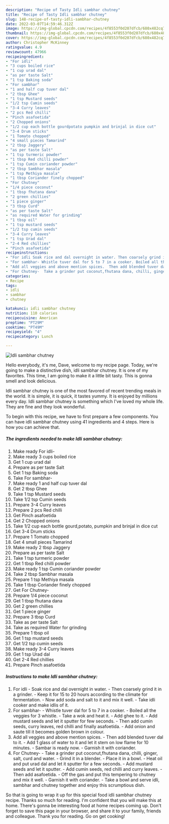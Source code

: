 ```yaml
---
description: "Recipe of Tasty Idli sambhar chutney"
title: "Recipe of Tasty Idli sambhar chutney"
slug: 148-recipe-of-tasty-idli-sambhar-chutney
date: 2022-03-07T14:59:46.312Z
image: https://img-global.cpcdn.com/recipes/4f8553f0d207dfcb/680x482cq70/idli-sambhar-chutney-recipe-main-photo.jpg
thumbnail: https://img-global.cpcdn.com/recipes/4f8553f0d207dfcb/680x482cq70/idli-sambhar-chutney-recipe-main-photo.jpg
cover: https://img-global.cpcdn.com/recipes/4f8553f0d207dfcb/680x482cq70/idli-sambhar-chutney-recipe-main-photo.jpg
author: Christopher McKinney
ratingvalue: 4.9
reviewcount: 47966
recipeingredient:
- "For idli"
- "3 cups boiled rice"
- "1 cup urad dal"
- "as per taste Salt"
- "1 tsp Baking soda"
- "For sambhar"
- "1 and half cup tuver dal"
- "2 tbsp Ghee"
- "1 tsp Mustard seeds"
- "1/2 tsp Cumin seeds"
- "3-4 Curry leaves"
- "2 pcs Red chilli"
- "Pinch asafoetida"
- "2 Chopped onions"
- "1/2 cup each bottle gourdpotato pumpkin and brinjal in dice cut"
- "3-4 Drum sticks"
- "1 Tomato chopped"
- "4 small pieces Tamarind"
- "2 tbsp Jaggery"
- "as per taste Salt"
- "1 tsp turmeric powder"
- "1 tbsp Red chilli powder"
- "1 tsp Cumin coriander powder"
- "2 tbsp Sambhar masala"
- "1 tsp Methiya masala"
- "1 tbsp Coriander finely chopped"
- "For Chutney"
- "1/4 piece coconut"
- "1 tbsp fhutana dana"
- "2 green chillies"
- "1 piece ginger"
- "3 tbsp Curd"
- "as per taste Salt"
- "as required Water for grinding"
- "1 tbsp oil"
- "1 tsp mustard seeds"
- "1/2 tsp cumin seeds"
- "3-4 Curry leaves"
- "1 tsp Urad dal"
- "2-4 Red chillies"
- "Pinch asafoetida"
recipeinstructions:
- "For idli Soak rice and dal overnight in water. Then coarsely grind it in a grinder. Keep it for 15 to 20 hours according to the climate for fermentation.  Now add soda and salt to it and mix it well. Take idli cooker and make idlis of it."
- "For sambhar- Whistle tuver dal for 5 to 7 in a cooker. Boiled all the veggies for 3 whistle. Take a wok and heat it. Add ghee to it. Add mustard seeds and let it sputter for few seconds.  Then add cumin seeds, curry leaves, red chilli and finally asafoetida.  Add onion and saute till it becomes golden brown in colour."
- "Add all veggies and above mention spices.  Then add blended tuver dal to it. Add 1 glass of water to it and let it stem on low flame for 10 minutes.  Sambar is ready now.  Garnish it with coriander."
- "For Chutney-  Take a grinder put coconut,fhutana dana, chilli, ginger, salt, curd and water. Grind it in a blender. Place it in a bowl.  Heat oil and put urad dal and let it sputter for a few seconds.  Add mustard seeds and let it sputter. Add cumin seeds, red chilli and curry leaves.  Then add asafoetida.  Off the gas and put this tempering to chutney and mix it well.  Garnish it with coriander.  Take a bowl and serve idli, sambhar and chutney together and enjoy this scrumptious dish."
categories:
- Recipe
tags:
- idli
- sambhar
- chutney

katakunci: idli sambhar chutney 
nutrition: 110 calories
recipecuisine: American
preptime: "PT29M"
cooktime: "PT49M"
recipeyield: "4"
recipecategory: Lunch

---
```



![Idli sambhar chutney](https://img-global.cpcdn.com/recipes/4f8553f0d207dfcb/680x482cq70/idli-sambhar-chutney-recipe-main-photo.jpg)

Hello everybody, it's me, Dave, welcome to my recipe page. Today, we're going to make a distinctive dish, idli sambhar chutney. It is one of my favorites. This time, I am going to make it a little bit tasty. This is gonna smell and look delicious.



Idli sambhar chutney is one of the most favored of recent trending meals in the world. It is simple, it is quick, it tastes yummy. It is enjoyed by millions every day. Idli sambhar chutney is something which I've loved my whole life. They are fine and they look wonderful.


To begin with this recipe, we have to first prepare a few components. You can have idli sambhar chutney using 41 ingredients and 4 steps. Here is how you can achieve that.

<!--inarticleads1-->

##### The ingredients needed to make Idli sambhar chutney:

1. Make ready For idli-
1. Make ready 3 cups boiled rice
1. Get 1 cup urad dal
1. Prepare as per taste Salt
1. Get 1 tsp Baking soda
1. Take For sambhar-
1. Make ready 1 and half cup tuver dal
1. Get 2 tbsp Ghee
1. Take 1 tsp Mustard seeds
1. Take 1/2 tsp Cumin seeds
1. Prepare 3-4 Curry leaves
1. Prepare 2 pcs Red chilli
1. Get Pinch asafoetida
1. Get 2 Chopped onions
1. Take 1/2 cup each bottle gourd,potato, pumpkin and brinjal in dice cut
1. Get 3-4 Drum sticks
1. Prepare 1 Tomato chopped
1. Get 4 small pieces Tamarind
1. Make ready 2 tbsp Jaggery
1. Prepare as per taste Salt
1. Take 1 tsp turmeric powder
1. Get 1 tbsp Red chilli powder
1. Make ready 1 tsp Cumin coriander powder
1. Take 2 tbsp Sambhar masala
1. Prepare 1 tsp Methiya masala
1. Take 1 tbsp Coriander finely chopped
1. Get For Chutney-
1. Prepare 1/4 piece coconut
1. Get 1 tbsp fhutana dana
1. Get 2 green chillies
1. Get 1 piece ginger
1. Prepare 3 tbsp Curd
1. Take as per taste Salt
1. Take as required Water for grinding
1. Prepare 1 tbsp oil
1. Get 1 tsp mustard seeds
1. Get 1/2 tsp cumin seeds
1. Make ready 3-4 Curry leaves
1. Get 1 tsp Urad dal
1. Get 2-4 Red chillies
1. Prepare Pinch asafoetida




<!--inarticleads2-->

##### Instructions to make Idli sambhar chutney:

1. For idli - Soak rice and dal overnight in water. - Then coarsely grind it in a grinder. - Keep it for 15 to 20 hours according to the climate for fermentation.  - Now add soda and salt to it and mix it well. - Take idli cooker and make idlis of it.
1. For sambhar- - Whistle tuver dal for 5 to 7 in a cooker. - Boiled all the veggies for 3 whistle. - Take a wok and heat it. - Add ghee to it. - Add mustard seeds and let it sputter for few seconds.  - Then add cumin seeds, curry leaves, red chilli and finally asafoetida.  - Add onion and saute till it becomes golden brown in colour.
1. Add all veggies and above mention spices.  - Then add blended tuver dal to it. - Add 1 glass of water to it and let it stem on low flame for 10 minutes.  - Sambar is ready now.  - Garnish it with coriander.
1. For Chutney- -  Take a grinder put coconut,fhutana dana, chilli, ginger, salt, curd and water. - Grind it in a blender. - Place it in a bowl.  - Heat oil and put urad dal and let it sputter for a few seconds.  - Add mustard seeds and let it sputter. - Add cumin seeds, red chilli and curry leaves.  - Then add asafoetida.  - Off the gas and put this tempering to chutney and mix it well.  - Garnish it with coriander.  - Take a bowl and serve idli, sambhar and chutney together and enjoy this scrumptious dish.




So that is going to wrap it up for this special food idli sambhar chutney recipe. Thanks so much for reading. I'm confident that you will make this at home. There's gonna be interesting food at home recipes coming up. Don't forget to save this page in your browser, and share it to your family, friends and colleague. Thank you for reading. Go on get cooking!
